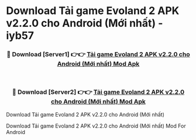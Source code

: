 # Download Tải game Evoland 2 APK v2.2.0 cho Android (Mới nhất) - iyb57


<div align="center">
<h3>🔴 Download [Server1] 👉👉 <a href="https://apk-comot.site?title=Tải_game_Evoland_2_APK_v2.2.0_cho_Android_(Mới_nhất)">Tải game Evoland 2 APK v2.2.0 cho Android (Mới nhất) Mod Apk</a></h3><br>
<h3>🔴 Download [Server2] 👉👉 <a href="https://apk-comot.site?title=Tải_game_Evoland_2_APK_v2.2.0_cho_Android_(Mới_nhất)">Tải game Evoland 2 APK v2.2.0 cho Android (Mới nhất) Mod Apk</a></h3>
</div>



Download Tải game Evoland 2 APK v2.2.0 cho Android (Mới nhất) 

Download Tải game Evoland 2 APK v2.2.0 cho Android (Mới nhất) Mod For Android
